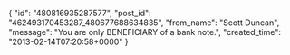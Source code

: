  {
   "id": "480816935287577",
   "post_id": "462493170453287_480677688634835",
   "from_name": "Scott Duncan",
   "message": "You are only BENEFICIARY of a bank note.",
   "created_time": "2013-02-14T07:20:58+0000"
 }
